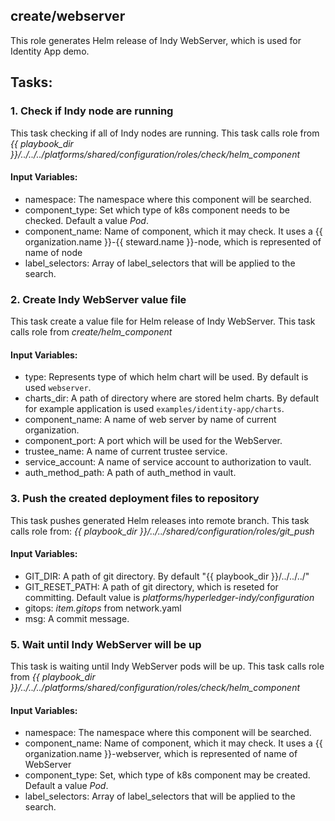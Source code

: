 ## create/webserver
This role generates Helm release of Indy WebServer, which is used for Identity App demo.

## Tasks:
### 1. Check if Indy node are running
This task checking if all of Indy nodes are running.
This task calls role from *{{ playbook_dir }}/../../../platforms/shared/configuration/roles/check/helm_component*
#### Input Variables:
 - namespace: The namespace where this component will be searched.
 - component_type: Set which type of k8s component needs to be checked. Default a value *Pod*.
 - component_name: Name of component, which it may check. It uses a {{ organization.name }}-{{ steward.name }}-node, which is represented of name of node
 - label_selectors: Array of label_selectors that will be applied to the search.
### 2. Create Indy WebServer value file
This task create a value file for Helm release of Indy WebServer.
This task calls role from *create/helm_component*
#### Input Variables:
 - type: Represents type of which helm chart will be used. By default is used `webserver`.
 - charts_dir: A path of directory where are stored helm charts. By default for example application is used `examples/identity-app/charts`.
 - component_name: A name of web server by name of current organization.
 - component_port: A port which will be used for the WebServer.
 - trustee_name: A name of current trustee service.
 - service_account: A name of service account to authorization to vault.
 - auth_method_path: A path of auth_method in vault.
### 3. Push the created deployment files to repository
This task pushes generated Helm releases into remote branch.
This task calls role from: *{{ playbook_dir }}/../../shared/configuration/roles/git_push*
#### Input Variables:
 - GIT_DIR: A path of git directory. By default "{{ playbook_dir }}/../../../"
 - GIT_RESET_PATH: A path of git directory, which is reseted for committing. Default value is *platforms/hyperledger-indy/configuration*
 - gitops: *item.gitops* from network.yaml
 - msg: A commit message.
### 5. Wait until Indy WebServer will be up
This task is waiting until Indy WebServer pods will be up.
This task calls role from *{{ playbook_dir }}/../../../platforms/shared/configuration/roles/check/helm_component*
#### Input Variables:
 - namespace: The namespace where this component will be searched.
 - component_name: Name of component, which it may check. It uses a {{ organization.name }}-webserver, which is represented of name of WebServer
 - component_type: Set, which type of k8s component may be created. Default a value *Pod*. 
 - label_selectors: Array of label_selectors that will be applied to the search.